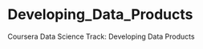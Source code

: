 Developing_Data_Products
========================

Coursera Data Science Track: Developing Data Products
